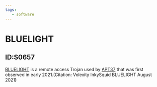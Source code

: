 ```yaml
---
tags:
   - software
---
```

# BLUELIGHT
## ID:S0657
[BLUELIGHT](software/S0657) is a remote access Trojan used by [APT37](groups/G0067) that was first observed in early 2021.(Citation: Volexity InkySquid BLUELIGHT August 2021)

